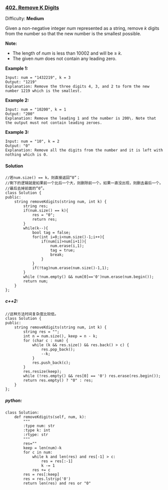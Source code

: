 ### [402\. Remove K Digits](https://leetcode.com/problems/remove-k-digits/description/)

Difficulty: **Medium**



Given a non-negative integer _num_ represented as a string, remove _k_ digits from the number so that the new number is the smallest possible.

**Note:**  

*   The length of _num_ is less than 10002 and will be ≥ _k_.
*   The given _num_ does not contain any leading zero.

**Example 1:**

```
Input: num = "1432219", k = 3
Output: "1219"
Explanation: Remove the three digits 4, 3, and 2 to form the new number 1219 which is the smallest.
```

**Example 2:**

```
Input: num = "10200", k = 1
Output: "200"
Explanation: Remove the leading 1 and the number is 200\. Note that the output must not contain leading zeroes.
```

**Example 3:**

```
Input: num = "10", k = 2
Output: "0"
Explanation: Remove all the digits from the number and it is left with nothing which is 0.
```



#### Solution
```
//若num.size() == k，则直接返回“0”；
//剩下的逻辑就是如果前一个比后一个大，则删除前一个。如果一直没出现，则删去最后一个。
//最后去掉前面的“0”。
class Solution {
public:
    string removeKdigits(string num, int k) {
        string res;
        if(num.size() == k){
            res = "0";
            return res;
        }
        while(k--){
            bool tag = false;
            for(int i=0;i<num.size()-1;i++){
                if(num[i]>num[i+1]){
                    num.erase(i,1);
                    tag = true;
                    break;
                }
            }
            if(!tag)num.erase(num.size()-1,1);
        }
        while (!num.empty() && num[0]=='0')num.erase(num.begin());
        return num;
    }
};
```
##### c++2:
```
//这种方法时间复杂度比较低。
class Solution {
public:
    string removeKdigits(string num, int k) {
        string res = "";
        int n = num.size(), keep = n - k;
        for (char c : num) {
            while (k && res.size() && res.back() > c) {
                res.pop_back();
                --k;
            }
            res.push_back(c);
        }
        res.resize(keep);
        while (!res.empty() && res[0] == '0') res.erase(res.begin());
        return res.empty() ? "0" : res;
    }
};
```
##### python:
```
class Solution:
    def removeKdigits(self, num, k):
        """
        :type num: str
        :type k: int
        :rtype: str
        """
        res=""
        keep = len(num)-k
        for c in num:
            while k and len(res) and res[-1] > c:
                res = res[:-1]
                k -= 1
            res += c
        res = res[:keep]
        res = res.lstrip('0')
        return len(res) and res or "0" 

```
